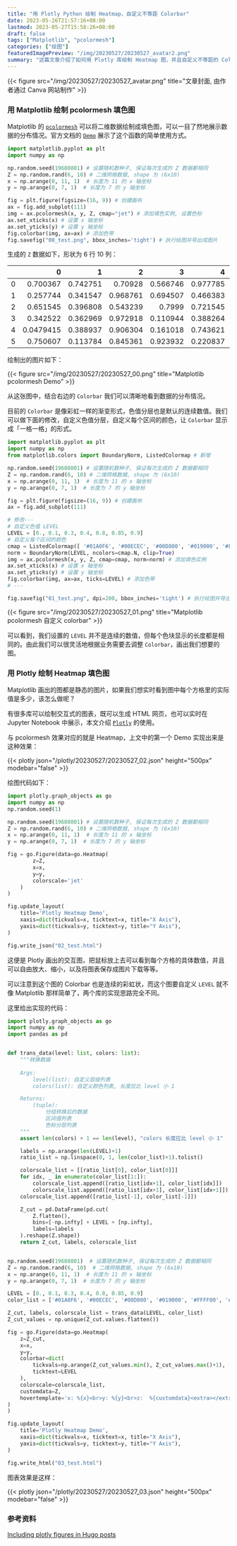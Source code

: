 ```yaml
---
title: "用 Plotly Python 绘制 Heatmap，自定义不等距 Colorbar"
date: 2023-05-26T21:57:16+08:00
lastmod: 2023-05-27T15:58:26+08:00
draft: false
tags: ["Matplotlib", "pcolormesh"]
categories: ["绘图"]
featuredImagePreview: "/img/20230527/20230527_avatar2.png"
summary: "这篇文章介绍了如何用 Plotly 库绘制 Heatmap 图，并且自定义不等距的 Colorbar，最后将图的效果与 Matplotlib 的 pcolormesh 做对比。页面中可以直接预览和操作 Plotly 图表。"
---
```


{{< figure src="/img/20230527/20230527_avatar.png" title="文章封面, 由作者通过 Canva 网站制作" >}}

### 用 Matplotlib 绘制 pcolormesh 填色图

Matplotlib 的 [`pcolormesh`](https://matplotlib.org/stable/api/_as_gen/matplotlib.pyplot.pcolormesh.html#matplotlib.pyplot.pcolormesh) 可以将二维数据绘制成填色图，可以一目了然地展示数据的分布情况。官方文档的 [`Demo`](https://matplotlib.org/stable/gallery/images_contours_and_fields/pcolormesh_levels.html#sphx-glr-gallery-images-contours-and-fields-pcolormesh-levels-py) 展示了这个函数的简单使用方式。

```python
import matplotlib.pyplot as plt
import numpy as np

np.random.seed(19680801) # 设置随机数种子, 保证每次生成的 Z 数据都相同
Z = np.random.rand(6, 10) # 二维网格数据, shape 为 (6x10)
x = np.arange(0, 11, 1)  # 长度为 11 的 x 轴坐标
y = np.arange(0, 7, 1)  # 长度为 7 的 y 轴坐标

fig = plt.figure(figsize=(16, 9)) # 创建画布
ax = fig.add_subplot(111)
img = ax.pcolormesh(x, y, Z, cmap="jet") # 添加填色实例, 设置色标
ax.set_xticks(x) # 设置 x 轴坐标
ax.set_yticks(y) # 设置 y 轴坐标
fig.colorbar(img, ax=ax) # 添加色带
fig.savefig("00_test.png", bbox_inches='tight') # 执行绘图并导出成图片
```

生成的 `Z` 数据如下，形状为 6 行 10 列：

|    |         0 |        1 |        2 |        3 |        4 |        5 |        6 |        7 |         8 |        9 |
|---:|----------:|---------:|---------:|---------:|---------:|---------:|---------:|---------:|----------:|---------:|
|  0 | 0.700367  | 0.742751 | 0.70928  | 0.566746 | 0.977785 | 0.706335 | 0.247916 | 0.157883 | 0.697699  | 0.719957 |
|  1 | 0.257744  | 0.341547 | 0.968761 | 0.694507 | 0.466383 | 0.702813 | 0.511786 | 0.928741 | 0.739769  | 0.622439 |
|  2 | 0.651545  | 0.396808 | 0.543239 | 0.7999   | 0.721545 | 0.295364 | 0.160946 | 0.206126 | 0.134325  | 0.480605 |
|  3 | 0.342522  | 0.362969 | 0.972918 | 0.110944 | 0.388264 | 0.783066 | 0.972897 | 0.48321  | 0.336421  | 0.567419 |
|  4 | 0.0479415 | 0.388937 | 0.906304 | 0.161018 | 0.743621 | 0.632974 | 0.32418  | 0.922377 | 0.237226  | 0.823946 |
|  5 | 0.750607  | 0.113784 | 0.845361 | 0.923932 | 0.220837 | 0.933054 | 0.488999 | 0.474719 | 0.0891675 | 0.229948 |

绘制出的图片如下：

{{< figure src="/img/20230527/20230527_00.png" title="Matplotlib pcolormesh Demo" >}}

从这张图中，结合右边的 `Colorbar` 我们可以清晰地看到数据的分布情况。

目前的 `Colorbar` 是像彩虹一样的渐变形式，色值分层也是默认的连续数值。我们可以做下面的修改，自定义色值分层，自定义每个区间的颜色，让 `Colorbar` 显示成「一格一格」的形式。

```python
import matplotlib.pyplot as plt
import numpy as np
from matplotlib.colors import BoundaryNorm, ListedColormap # 新增

np.random.seed(19680801) # 设置随机数种子, 保证每次生成的 Z 数据都相同
Z = np.random.rand(6, 10) # 二维网格数据, shape 为 (6x10)
x = np.arange(0, 11, 1)  # 长度为 11 的 x 轴坐标
y = np.arange(0, 7, 1)  # 长度为 7 的 y 轴坐标

fig = plt.figure(figsize=(16, 9)) # 创建画布
ax = fig.add_subplot(111)

# 修改---
# 自定义色值 LEVEL
LEVEL = [0., 0.1, 0.3, 0.4, 0.8, 0.85, 0.9]
# 自定义每个区间的颜色
cmap = ListedColormap([ '#01A0F6', '#00ECEC', '#00D800', '#019000', '#FFFF00', '#E7C000', ])  # type: ignore
norm = BoundaryNorm(LEVEL, ncolors=cmap.N, clip=True)
img = ax.pcolormesh(x, y, Z, cmap=cmap, norm=norm) # 添加填色实例
ax.set_xticks(x) # 设置 x 轴坐标
ax.set_yticks(y) # 设置 y 轴坐标
fig.colorbar(img, ax=ax, ticks=LEVEL) # 添加色带
# ---

fig.savefig("01_test.png", dpi=200, bbox_inches='tight') # 执行绘图并导出成图片
```

{{< figure src="/img/20230527/20230527_01.png" title="Matplotlib pcolormesh 自定义 colorbar" >}}

可以看到，我们设置的 `LEVEL` 并不是连续的数值，但每个色块显示的长度都是相同的。由此我们可以很灵活地根据业务需要去调整 `Colorbar`，画出我们想要的图。

### 用 Plotly 绘制 Heatmap 填色图

Matplotlib 画出的图都是静态的图片，如果我们想实时看到图中每个方格里的实际值是多少，该怎么做呢？

有很多库可以绘制交互式的图表，既可以生成 HTML 网页，也可以实时在 Jupyter Notebook 中展示，本文介绍 [`Plotly`](https://plotly.com/python/) 的使用。


与 pcolormesh 效果对应的就是 Heatmap，上文中的第一个 Demo 实现出来是这种效果：

{{< plotly json="/plotly/20230527/20230527_02.json" height="500px" modebar="false" >}}

绘图代码如下：

```python
import plotly.graph_objects as go
import numpy as np
np.random.seed(1)

np.random.seed(19680801) # 设置随机数种子, 保证每次生成的 Z 数据都相同
Z = np.random.rand(6, 10) # 二维网格数据, shape 为 (6x10)
x = np.arange(0, 11, 1)  # 长度为 11 的 x 轴坐标
y = np.arange(0, 7, 1)  # 长度为 7 的 y 轴坐标

fig = go.Figure(data=go.Heatmap(
        z=Z,
        x=x,
        y=y,
        colorscale='jet'
    )
)

fig.update_layout(
    title='Plotly Heatmap Demo',
    xaxis=dict(tickvals=x, ticktext=x, title="X Axis"),
    yaxis=dict(tickvals=y, ticktext=y, title="Y Axis"),
)

fig.write_json("02_test.html")
```

这便是 Plotly 画出的交互图，把鼠标放上去可以看到每个方格的具体数值，并且可以自由放大、缩小，以及将图表保存成图片下载等等。

可以注意到这个图的 Colorbar 也是连续的彩虹状，而这个图要自定义 `LEVEL` 就不像 Matplotlib 那样简单了，两个库的实现思路完全不同。

这里给出实现的代码：

```python
import plotly.graph_objects as go
import numpy as np
import pandas as pd


def trans_data(level: list, colors: list):
    """转换数据
    
    Args:
        level(list): 自定义层级列表
        colors(list): 自定义颜色列表, 长度应比 level 小 1

    Returns:
        (tuple):
            分组转换后的数据
            区间值列表
            色标分层列表
    """
    assert len(colors) + 1 == len(level), "colors 长度应比 level 小 1"

    labels = np.arange(len(LEVEL)+1)
    ratio_list = np.linspace(0, 1, len(color_list)+1).tolist()

    colorscale_list = [[ratio_list[0], color_list[0]]]
    for idx, _ in enumerate(color_list[1:]):
        colorscale_list.append([ratio_list[idx+1], color_list[idx]])
        colorscale_list.append([ratio_list[idx+1], color_list[idx+1]])
    colorscale_list.append([ratio_list[-1], color_list[-1]])

    Z_cut = pd.DataFrame(pd.cut(
        Z.flatten(),
        bins=[-np.infty] + LEVEL + [np.infty],
        labels=labels
    ).reshape(Z.shape))
    return Z_cut, labels, colorscale_list


np.random.seed(19680801)  # 设置随机数种子, 保证每次生成的 Z 数据都相同
Z = np.random.rand(6, 10)  # 二维网格数据, shape 为 (6x10)
x = np.arange(0, 11, 1)  # 长度为 11 的 x 轴坐标
y = np.arange(0, 7, 1)  # 长度为 7 的 y 轴坐标

LEVEL = [0., 0.1, 0.3, 0.4, 0.8, 0.85, 0.9]
color_list = ['#01A0F6', '#00ECEC', '#00D800', '#019000', '#FFFF00', '#E7C000']

Z_cut, labels, colorscale_list = trans_data(LEVEL, color_list)
Z_cut_values = np.unique(Z_cut.values.flatten())

fig = go.Figure(data=go.Heatmap(
    z=Z_cut,
    x=x,
    y=y,
    colorbar=dict(
        tickvals=np.arange(Z_cut_values.min(), Z_cut_values.max()+1),
        ticktext=LEVEL
    ),
    colorscale=colorscale_list,
    customdata=Z,
    hovertemplate='x: %{x}<br>y: %{y}<br>z:  %{customdata}<extra></extra>',
)
)

fig.update_layout(
    title='Plotly Heatmap Demo',
    xaxis=dict(tickvals=x, ticktext=x, title="X Axis"),
    yaxis=dict(tickvals=y, ticktext=y, title="Y Axis"),
)

fig.write_html("03_test.html")
```

图表效果是这样：

{{< plotly json="/plotly/20230527/20230527_03.json" height="500px" modebar="false" >}}


### 参考资料

[Including plotly figures in Hugo posts](https://ig248.gitlab.io/post/2018-11-05-plotly-sample/)
